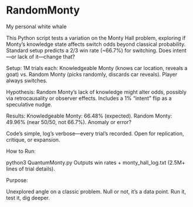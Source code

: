 # RandomMonty
My personal white whale

This Python script tests a variation on the Monty Hall problem, exploring if Monty’s knowledge state affects switch odds beyond classical probability. Standard setup predicts a 2/3 win rate (~66.7%) for switching. Does intent—or lack of it—change that?

Setup: 1M trials each: Knowledgeable Monty (knows car location, reveals a goat) vs. Random Monty (picks randomly, discards car reveals). Player always switches.

Hypothesis: Random Monty’s lack of knowledge might alter odds, possibly via retrocausality or observer effects. Includes a 1% “intent” flip as a speculative nudge.

Results: Knowledgeable Monty: 66.48% (expected). Random Monty: 49.96% (near 50/50, not 66.7%). Anomaly or error?

Code’s simple, log’s verbose—every trial’s recorded. Open for replication, critique, or expansion.

How to Run:

python3 QuantumMonty.py
Outputs win rates + monty_hall_log.txt (2.5M+ lines of trial details).

Purpose:

Unexplored angle on a classic problem. Null or not, it’s a data point. Run it, test it, dig deeper.
